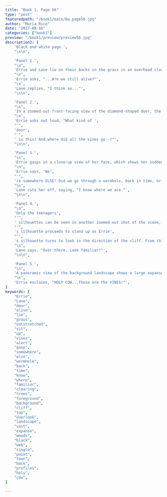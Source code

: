 ```yaml
---
title: "Book 1, Page 56"
type: "post"
featuredpath: "/book1/main/bw_page56.jpg"
author: "Maria Rice"
date: "2017-09-16"
categories: ["book1"]
preview: "/book1/preview/preview56.jpg"
description2: [
    'Black and white page.',
    "\n\n",

    'Panel 1.',
    "\n",
    'Errie and Lane lie on their backs in the grass in an overhead closeup of their stunned faces. Errie lies with her arms outstretched on the left side of the panel and Lane lies on the right side with her hand touching her face.',
    "\n",
    'Errie asks, "...Are we still alive?"',
    "\n",
    'Lane replies, "I think so..."',
    "\n\n",

    'Panel 2.',
    "\n",
    'In a zoomed-out front-facing view of the diamond-shaped door, the two teenagers sit up on the grass. With her back to the viewer, Errie looks at the door, which is approximately centered in the panel, and Lane faces the opposite direction with her right hand on her head, alerted to something offscreen.',
    "\n",
    'Errie asks out loud, "What kind of ',
    "'",
    'door',
    "'",
    ' is this? And where did all the vines go--?"',
    "\n\n",

    'Panel 3.',
    "\n",
    'Errie gasps in a close-up view of her face, which shows her sudden alarm. Behind her, Lane turns toward her from the opposite direction.',
    "\n",
    'Errie says, "We',
    "'",
    're somewhere ELSE! Did we go through a wormhole, back in time, or--?"',
    "\n",
    'Lane cuts her off, saying, "I know where we are."',
    "\n\n",

    'Panel 4.',
    "\n",
    'Only the teenagers',
    "'",
    ' silhouettes can be seen in another zoomed-out shot of the scene, which shows trees sandwiching the clearing of grass in the foreground and background, as well as the top of a cliff on the side of the clearing opposite the door. The cliff overlooks a vast landscape. Lane',
    "'",
    's silhouette proceeds to stand up as Errie',
    "'",
    's silhouette turns to look in the direction of the cliff. From this angle, the door appears as a thin and tall diamond floating above the grass.',
    "\n",
    'Lane says, "Over there. Look familiar?"',
    "\n\n",

    'Panel 5.',
    "\n",
    'A panoramic view of the background landscape shows a large expanse of woods and a large web of black reaching out among the trees from a single point a few miles away. In the foreground, the back profiles of Errie and Lane look out across the landscape in the direction of the black web. The sun just barely peeks out from behind some clouds in an otherwise clear sky and the girls can barely make out the silhouette of a town in the distance, separated from them by the woods.',
    "\n",
    'Errie exclaims, "HOLY COW...Those are the VINES!"',
]
keywords: [
    "Errie",
    "Lane",
    "door",
    "alive",
    "lie",
    "grass",
    "outstretched",
    "sit",
    "up",
    "vines",
    "alert",
    "gasp",
    "somewhere",
    "else",
    "wormhole",
    "back",
    "time",
    "know",
    "where",
    "familiar",
    "clearing",
    "trees",
    "foreground",
    "background",
    "cliff",
    "top",
    "overlook",
    "landscape",
    "vast",
    "expanse",
    "woods",
    "black",
    "web",
    "single",
    "point",
    "town",
    "back",
    "profiles",
    "holy",
    "cow",
]

---
```

